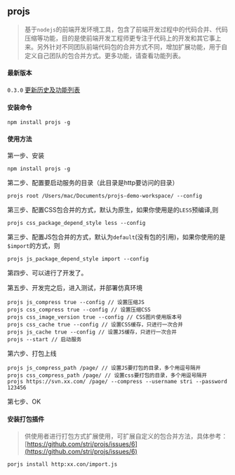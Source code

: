 ## projs

>基于`nodejs`的前端开发环境工具，包含了前端开发过程中的代码合并、代码压缩等功能，目的是使前端开发工程师更专注于代码上的开发和其它事上来。另外针对不同团队前端代码包的合并方式不同，增加扩展功能，用于自定义自己团队的包合并方式。更多功能，请查看功能列表。

#### 最新版本

`0.3.0` 	[更新历史及功能列表](https://github.com/stri/projs/issues/5)

#### 安装命令

    npm install projs -g
    
#### 使用方法


第一步、安装

	npm install projs -g
	
第二步、配置要启动服务的目录（此目录是http要访问的目录）

	projs root /Users/mac/Documents/projs-demo-workspace/ --config
	
第三步、配置CSS包合并的方式，默认为原生，如果你使用是的`LESS`预编译,则

	projs css_package_depend_style less --config
	
第三步、配置JS包合并的方式，默认为`default`(没有包的引用)，如果你使用的是`$import`的方式，则

	projs js_package_depend_style import --config
	
第四步、可以进行了开发了。

第五步、开发完之后，进入测试，并部署仿真环境

	projs js_compress true --config // 设置压缩JS
	projs css_compress true --config // 设置压缩CSS
	projs css_image_version true --config // CSS图片使用版本号
	projs css_cache true --config // 设置CSS缓存，只进行一次合并
	projs js_cache true --config // 设置JS缓存，只进行一次合并
	projs --start // 启动服务

第六步、打包上线

	projs js_compress_path /page/ // 设置JS要打包的目录，多个用逗号隔开
	projs css_compress_path /page/ // 设置css要打包的目录，多个用逗号隔开
	projs https://svn.xx.com/ /page/ --compress --username stri --password 123456
	
第七步、OK


#### 安装打包插件
	
> 供使用者进行打包方式扩展使用，可扩展自定义的包合并方法，具体参考：[https://github.com/stri/projs/issues/6](https://github.com/stri/projs/issues/6)

	porjs install http:xx.con/import.js

